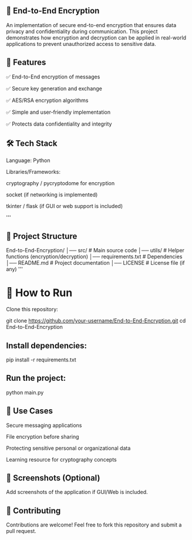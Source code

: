 ## 🔐 End-to-End Encryption

An implementation of secure end-to-end encryption that ensures data privacy and confidentiality during communication. This project demonstrates how encryption and decryption can be applied in real-world applications to prevent unauthorized access to sensitive data.

## 📌 Features

✅ End-to-End encryption of messages

✅ Secure key generation and exchange

✅ AES/RSA encryption algorithms

✅ Simple and user-friendly implementation

✅ Protects data confidentiality and integrity

## 🛠️ Tech Stack

Language: Python

Libraries/Frameworks:

cryptography / pycryptodome for encryption

socket (if networking is implemented)

tkinter / flask (if GUI or web support is included)

'''
## 📂 Project Structure
End-to-End-Encryption/
│── src/              # Main source code
│── utils/            # Helper functions (encryption/decryption)
│── requirements.txt  # Dependencies
│── README.md         # Project documentation
│── LICENSE           # License file (if any)
'''

#  🚀 How to Run

Clone this repository:

git clone https://github.com/your-username/End-to-End-Encryption.git
cd End-to-End-Encryption


## Install dependencies:

pip install -r requirements.txt


## Run the project:

python main.py

## 🎯 Use Cases

Secure messaging applications

File encryption before sharing

Protecting sensitive personal or organizational data

Learning resource for cryptography concepts

## 📸 Screenshots (Optional)

Add screenshots of the application if GUI/Web is included.

## 🤝 Contributing

Contributions are welcome! Feel free to fork this repository and submit a pull request.
